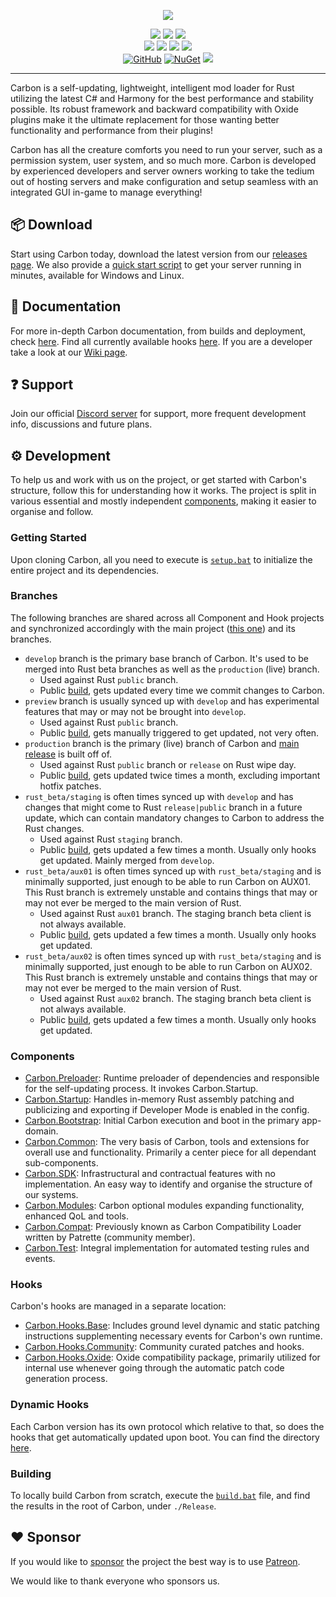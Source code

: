<p align="center">
  <img src="https://carbonmod.gg/assets/media/carbonlogo_w.png" />
</p><p align="center">
  <a href="https://github.com/CarbonCommunity/Carbon/releases/tag/edge_build"><img src="https://github.com/CarbonCommunity/Carbon/actions/workflows/edge-build.yml/badge.svg" /></a>
  <a href="https://github.com/CarbonCommunity/Carbon/releases/tag/preview_build"><img src="https://github.com/CarbonCommunity/Carbon/actions/workflows/preview-build.yml/badge.svg" /></a>
  <a href="https://github.com/CarbonCommunity/Carbon/releases/latest"><img src="https://github.com/CarbonCommunity/Carbon/actions/workflows/production-build.yml/badge.svg" /></a>
  <br />
    <a href="https://github.com/CarbonCommunity/Carbon/releases/tag/rustbeta_staging_build"><img src="https://github.com/CarbonCommunity/Carbon/actions/workflows/rust-staging-build.yml/badge.svg" /></a>
    <a href="https://github.com/CarbonCommunity/Carbon/releases/tag/rustbeta_release_build"><img src="https://github.com/CarbonCommunity/Carbon/actions/workflows/rust-release-build.yml/badge.svg" /></a>
    <a href="https://github.com/CarbonCommunity/Carbon/releases/tag/rustbeta_aux01_build"><img src="https://github.com/CarbonCommunity/Carbon/actions/workflows/rust-aux01-build.yml/badge.svg" /></a>
    <a href="https://github.com/CarbonCommunity/Carbon/releases/tag/rustbeta_aux02_build"><img src="https://github.com/CarbonCommunity/Carbon/actions/workflows/rust-aux02-build.yml/badge.svg" /></a>
  <br />
  <a href="https://github.com/CarbonCommunity/Carbon/blob/develop/LICENSE"><img alt="GitHub" src="https://img.shields.io/github/license/CarbonCommunity/Carbon" /></a>
  <a href="https://www.nuget.org/packages/Carbon.Community"><img alt="NuGet" src="https://img.shields.io/nuget/v/Carbon.Community.svg" /></a>
  <a href="https://github.com/GameServerManagers/LinuxGSM/releases/latest"><img src="https://img.shields.io/badge/LinuxGSM-v23.2.0-informational" /></a>
  <hr />
</p>

Carbon is a self-updating, lightweight, intelligent mod loader for Rust utilizing the latest C# and Harmony for the best performance and stability possible. Its robust framework and backward compatibility with Oxide plugins make it the ultimate replacement for those wanting better functionality and performance from their plugins!

Carbon has all the creature comforts you need to run your server, such as a permission system, user system, and so much more. Carbon is developed by experienced developers and server owners working to take the tedium out of hosting servers and make configuration and setup seamless with an integrated GUI in-game to manage everything!

## :package: Download
Start using Carbon today, download the latest version from our [releases page][production].
We also provide a [quick start script][quick-start] to get your server running in minutes, available for Windows and Linux.

## :blue_book: Documentation
For more in-depth Carbon documentation, from builds and deployment, check [here][documentation].
Find all currently available hooks [here][hooks].
If you are a developer take a look at our [Wiki page][wiki].

## :question: Support
Join our official [Discord server][discord] for support, more frequent development info, discussions and future plans.

## ⚙️ Development
To help us and work with us on the project, or get started with Carbon's structure, follow this for understanding how it works.
The project is split in various essential and mostly independent [components](https://github.com/CarbonCommunity/Carbon/tree/develop/Carbon.Core/Carbon.Components), making it easier to organise and follow.

### Getting Started
Upon cloning Carbon, all you need to execute is [`setup.bat`](https://github.com/CarbonCommunity/Carbon/blob/develop/setup.bat) to initialize the entire project and its dependencies.

### Branches
The following branches are shared across all Component and Hook projects and synchronized accordingly with the main project ([this one](https://github.com/CarbonCommunity/Carbon)) and its branches.
- `develop` branch is the primary base branch of Carbon. It's used to be merged into Rust beta branches as well as the `production` (live) branch.
  - Used against Rust `public` branch.
  - Public [build](https://github.com/CarbonCommunity/Carbon/releases/tag/edge_build), gets updated every time we commit changes to Carbon.
- `preview` branch is usually synced up with `develop` and has experimental features that may or may not be brought into `develop`.
  - Used against Rust `public` branch.
  - Public [build](https://github.com/CarbonCommunity/Carbon/releases/tag/preview_build), gets manually triggered to get updated, not very often.
- `production` branch is the primary (live) branch of Carbon and [main release](https://github.com/CarbonCommunity/Carbon/releases/tag/production_build) is built off of.
  - Used against Rust `public` branch or `release` on Rust wipe day.
  - Public [build](https://github.com/CarbonCommunity/Carbon/releases/tag/production_build), gets updated twice times a month, excluding important hotfix patches.
- `rust_beta/staging` is often times synced up with `develop` and has changes that might come to Rust `release|public` branch in a future update, which can contain mandatory changes to Carbon to address the Rust changes.
  - Used against Rust `staging` branch.
  - Public [build](https://github.com/CarbonCommunity/Carbon/releases/tag/rustbeta_staging_build), gets updated a few times a month. Usually only hooks get updated. Mainly merged from `develop`.
- `rust_beta/aux01` is often times synced up with `rust_beta/staging` and is minimally supported, just enough to be able to run Carbon on AUX01. This Rust branch is extremely unstable and contains things that may or may not ever be merged to the main version of Rust.
  - Used against Rust `aux01` branch. The staging branch beta client is not always available.
  - Public [build](https://github.com/CarbonCommunity/Carbon/releases/tag/rustbeta_aux01_build), gets updated a few times a month. Usually only hooks get updated.
- `rust_beta/aux02` is often times synced up with `rust_beta/staging` and is minimally supported, just enough to be able to run Carbon on AUX02. This Rust branch is extremely unstable and contains things that may or may not ever be merged to the main version of Rust.
  - Used against Rust `aux02` branch. The staging branch beta client is not always available.
  - Public [build](https://github.com/CarbonCommunity/Carbon/releases/tag/rustbeta_aux02_build), gets updated a few times a month. Usually only hooks get updated.

### Components
- [Carbon.Preloader](https://github.com/CarbonCommunity/Carbon.Preloader/tree/develop): Runtime preloader of dependencies and responsible for the self-updating process. It invokes Carbon.Startup.
- [Carbon.Startup](https://github.com/CarbonCommunity/Carbon.Startup/tree/main): Handles in-memory Rust assembly patching and publicizing and exporting if Developer Mode is enabled in the config.
- [Carbon.Bootstrap](https://github.com/CarbonCommunity/Carbon.Bootstrap/tree/develop): Initial Carbon execution and boot in the primary app-domain.
- [Carbon.Common](https://github.com/CarbonCommunity/Carbon.Common/tree/develop): The very basis of Carbon, tools and extensions for overall use and functionality. Primarily a center piece for all dependant sub-components.
- [Carbon.SDK](https://github.com/CarbonCommunity/Carbon.SDK/tree/develop): Infrastructural and contractual features with no implementation. An easy way to identify and organise the structure of our systems.
- [Carbon.Modules](https://github.com/CarbonCommunity/Carbon.Modules/tree/develop): Carbon optional modules expanding functionality, enhanced QoL and tools.
- [Carbon.Compat](https://github.com/CarbonCommunity/Carbon.Compat/tree/develop): Previously known as Carbon Compatibility Loader written by Patrette (community member).
- [Carbon.Test](https://github.com/CarbonCommunity/Carbon.Test/tree/main): Integral implementation for automated testing rules and events.

### Hooks
Carbon's hooks are managed in a separate location:
- [Carbon.Hooks.Base](https://github.com/CarbonCommunity/Carbon.Hooks.Base/tree/develop): Includes ground level dynamic and static patching instructions supplementing necessary events for Carbon's own runtime.
- [Carbon.Hooks.Community](https://github.com/CarbonCommunity/Carbon.Hooks.Community/tree/develop): Community curated patches and hooks.
- [Carbon.Hooks.Oxide](https://github.com/CarbonCommunity/Carbon.Hooks.Oxide/tree/develop): Oxide compatibility package, primarily utilized for internal use whenever going through the automatic patch code generation process.

### Dynamic Hooks
Each Carbon version has its own protocol which relative to that, so does the hooks that get automatically updated upon boot.
You can find the directory [here](https://carbonmod.gg/redist/server).

### Building
To locally build Carbon from scratch, execute the [`build.bat`](https://github.com/CarbonCommunity/Carbon/tree/develop/Tools/Build/win) file, and find the results in the root of Carbon, under `./Release`.

## :heart: Sponsor

If you would like to [sponsor][patreon] the project the best way is to use [Patreon].

We would like to thank everyone who sponsors us.

[hooks]: https://docs.gitbook.io/docs/core/hooks/carbon-hooks
[wiki]: https://github.com/CarbonCommunity/Carbon.Core/wiki
[discord]: https://discord.gg/eXPcNKK4yd
[documentation]: https://carboncommunity.gitbook.io/docs
[patreon]: https://patreon.com/CarbonCommunity
[production]: https://github.com/CarbonCommunity/Carbon.Core/releases/tag/production_build
[quick-start]: https://github.com/CarbonCommunity/Carbon.QuickStart
